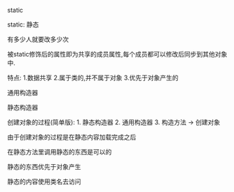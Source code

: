 static

static: 静态

有多少人就要改多少次

被static修饰后的属性即为共享的成员属性,每个成员都可以修改后同步到其他对象中.

特点:
    1.数据共享
    2.属于类的,并不属于对象
    3.优先于对象产生的


通用构造器

静态构造器

创建对象的过程(简单版):
    1. 静态构造器
    2. 通用构造器
    3. 构造方法 -> 创建对象

由于创建对象的过程是在静态内容加载完成之后    

在静态方法里调用静态的东西是可以的

静态的东西优先于对象产生

静态的内容使用类名去访问